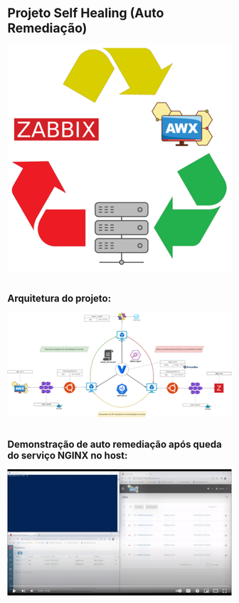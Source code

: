 # Projeto Self Healing (Auto Remediação) #
<kbd>
    <img src="https://github.com/fabiokerber/lab/blob/main/images/self_healing.png">
</kbd>
<br />
<br />

## Arquitetura do projeto:<br>
<kbd>
    <img src="https://github.com/fabiokerber/lab/blob/main/zbx_awx_sh/draw/images/draw.png">
</kbd>
<br />
<br />

## Demonstração de auto remediação após queda do serviço NGINX no host:<br>
[![Watch the video](https://github.com/fabiokerber/lab/blob/main/images/youtube_image.jpg)](https://www.youtube.com/watch?v=vT41HjsrEJU)